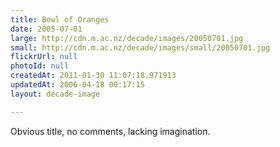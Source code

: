 ```yaml
---
title: Bowl of Oranges
date: 2005-07-01
large: http://cdn.m.ac.nz/decade/images/20050701.jpg
small: http://cdn.m.ac.nz/decade/images/small/20050701.jpg
flickrUrl: null
photoId: null
createdAt: 2011-01-30 11:07:18.971913
updatedAt: 2006-04-18 00:17:15
layout: decade-image

---
```

Obvious title, no comments, lacking imagination.
